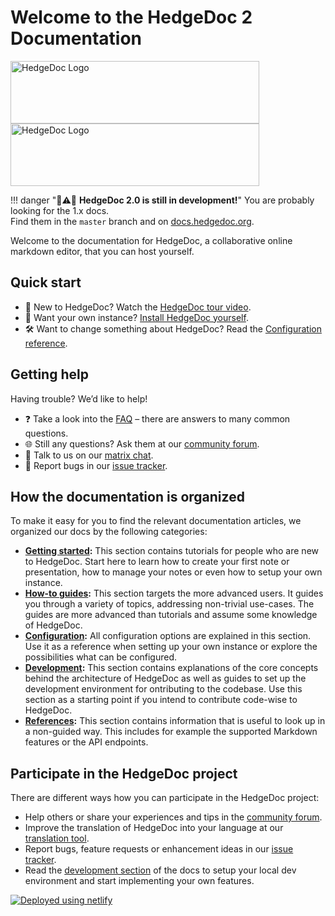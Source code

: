 # Welcome to the HedgeDoc 2 Documentation

<!-- markdownlint-disable no-inline-html line-length -->
<img alt="HedgeDoc Logo" title="HedgeDoc Logo" width="398" height="100" class="light-mode-only" src="images/hedgedoc_logo_black.svg">
<img alt="HedgeDoc Logo" title="HedgeDoc Logo" width="398" height="100" class="dark-mode-only" src="images/hedgedoc_logo_white.svg">
<!-- markdownlint-enable  no-inline-html line-length -->

!!! danger "🚧⚠️🚧 **HedgeDoc 2.0 is still in development!**"
    You are probably looking for the 1.x docs.  
    <!-- markdownlint-disable proper-names -->
    Find them in the `master` branch and on [docs.hedgedoc.org](https://docs.hedgedoc.org).
    <!-- markdownlint-enable proper-names -->

Welcome to the documentation for HedgeDoc, a collaborative online markdown editor,
that you can host yourself.

## Quick start

<!-- markdownlint-disable proper-names -->
<!-- TODO: HedgeDoc Tour Video https://github.com/hedgedoc/hedgedoc/issues/4828 -->
<!-- markdownlint-enable proper-names -->
- 🦔 New to HedgeDoc? Watch the [HedgeDoc tour video][hedgedoc-tour].
- 🚀 Want your own instance? [Install HedgeDoc yourself][install-guide].
- 🛠️ Want to change something about HedgeDoc? Read the [Configuration reference][config-reference].

## Getting help

Having trouble? We’d like to help!

- ❓ Take a look into the [FAQ][faq] – there are answers to many common questions.
- 🌐 Still any questions? Ask them at our [community forum][community-forum].
- 💬 Talk to us on our [matrix chat][chat].
- 🐛 Report bugs in our [issue tracker][issue-tracker].

## How the documentation is organized

To make it easy for you to find the relevant documentation articles, we organized our docs by the
following categories:

- **[Getting started][tutorials]:** This section contains tutorials for people who are new to
  HedgeDoc. Start here to learn how to create your first note or presentation, how to manage your
  notes or even how to setup your own instance.
- **[How-to guides][how-to]:** This section targets the more advanced users. It guides you through 
  a variety of topics, addressing non-trivial use-cases. The guides are more advanced than tutorials
  and assume some knowledge of HedgeDoc.
- **[Configuration][config-reference]:** All configuration options are explained in this section.
  Use it as a reference when setting up your own instance or explore the possibilities what can be
  configured.
- **[Development][development]:** This section contains explanations of the core concepts behind
  the architecture of HedgeDoc as well as guides to set up the development environment for
  ontributing to the codebase. Use this section as a starting point if you intend to contribute
  code-wise to HedgeDoc.
- **[References][references]:** This section contains information that is useful to look up in a
  non-guided way. This includes for example the supported Markdown features or the API endpoints.

## Participate in the HedgeDoc project

There are different ways how you can participate in the HedgeDoc project:

- Help others or share your experiences and tips in the [community forum][community-forum].
- Improve the translation of HedgeDoc into your language at our [translation tool][weblate].
- Report bugs, feature requests or enhancement ideas in our [issue tracker][issue-tracker].
- Read the [development section][development] of the docs to setup your local dev environment and
  start implementing your own features.

[![Deployed using netlify](https://www.netlify.com/img/global/badges/netlify-color-accent.svg)
](https://www.netlify.com)

[hedgedoc-tour]: https://tour.hedgedoc.org
[install-guide]: getting-started/setup.md
[config-reference]: config/index.md

[faq]: faq/index.md
[community-forum]: https://community.hedgedoc.org/
[chat]: https://chat.hedgedoc.org
[issue-tracker]: https://github.com/hedgedoc/hedgedoc/issues/new/choose

[tutorials]: getting-started/index.md
[how-to]: guides/index.md
[development]: development/index.md
[references]: references/index.md

[weblate]: https://translate.hedgedoc.org
